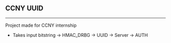 ## CCNY UUID

------

Project made for CCNY internship

- Takes input bitstring -> HMAC_DRBG -> UUID -> Server -> AUTH

